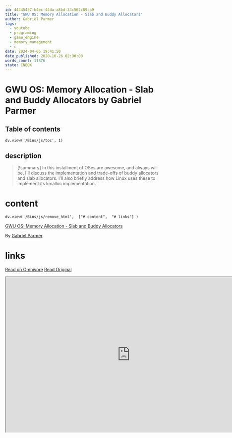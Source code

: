```yaml
---
id: 44445457-b4ec-44da-a8bd-34c562c89ca9
title: "GWU OS: Memory Allocation - Slab and Buddy Allocators"
author: Gabriel Parmer
tags:
  - youtube
  - programing
  - game_engine
  - memory_management
  - c
date: 2024-04-05 19:41:50
date_published: 2020-10-26 02:00:00
words_count: 11376
state: INBOX
---
```


# GWU OS: Memory Allocation - Slab and Buddy Allocators by Gabriel Parmer
## Table of contents
```dataviewjs 
dv.view('/Bins/js/toc', 1) 
```


## description
>[!summary] 
> In this installment of OSes are awesome, and always will be, I'll discuss the implementation and trade-offs of buddy allocators and slab allocators. I'll also briefly address how Linux uses these to implement its kmalloc implementation.


# content
```dataviewjs 
dv.view('/Bins/js/remove_html',  ["# content",  "# links"] ) 
```
[GWU OS: Memory Allocation - Slab and Buddy Allocators](https://www.youtube.com/watch?v=DRAHRJEAEso)

By [Gabriel Parmer](https://www.youtube.com/@nothing6001)



# links
[Read on Omnivore](https://omnivore.app/me/https-www-youtube-com-watch-v-drahrjea-eso-18eaf14c1bb)
[Read Original](https://www.youtube.com/watch?v=DRAHRJEAEso)

<iframe src="https://www.youtube.com/watch?v=DRAHRJEAEso"  width="800" height="500"></iframe>
